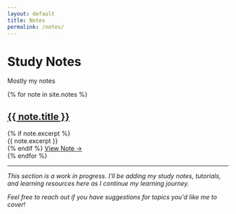 ```yaml
---
layout: default
title: Notes
permalink: /notes/
---
```


# Study Notes

Mostly my notes

<div class="post-list">
  {% for note in site.notes %}
    <article class="post-preview">
      <h2><a href="{{ note.url | relative_url }}">{{ note.title }}</a></h2>
      {% if note.excerpt %}
        <div class="post-excerpt">
          {{ note.excerpt }}
        </div>
      {% endif %}
      <a href="{{ note.url | relative_url }}" class="read-more">View Note →</a>
    </article>
  {% endfor %}
</div>

---

*This section is a work in progress. I'll be adding my study notes, tutorials, and learning resources here as I continue my learning journey.*

*Feel free to reach out if you have suggestions for topics you'd like me to cover!* 